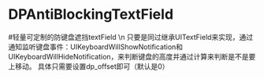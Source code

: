 # DPAntiBlockingTextField
#轻量可定制的防键盘遮挡textField
\n
只要是同过继承UITextField来实现，通过通知监听键盘事件：UIKeyboardWillShowNotification和UIKeyboardWillHideNotification，来判断键盘的高度并通过计算来判断是不是要上移动。
具体只需要设置dp_offset即可（默认是0）
